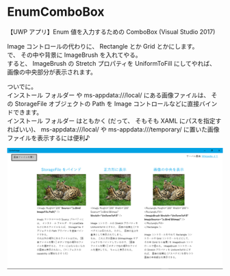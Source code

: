   
# EnumComboBox
【UWP アプリ】Enum 値を入力するための ComboBox (Visual Studio 2017)

Image コントロールの代わりに、 Rectangle とか Grid とかにします。  
で、 その中や背景に ImageBrush を入れてやる。  
すると、 ImageBrush の Stretch プロパティを UniformToFill にしてやれば、
画像の中央部分が表示されます。  

ついでに。  
インストール フォルダー や ms-appdata:///local/ にある画像ファイルは、
その StorageFile オブジェクトの Path を Image コントロールなどに直接バインドできます。  
インストール フォルダー はともかく (だって、 そもそも XAML にパスを指定すればいい)、
ms-appdata:///local/ や ms-appdata:///temporary/ に置いた画像ファイルを表示するには便利♪


![スクリーンキャプチャー](../images/20170917_CenterImage01.png)

